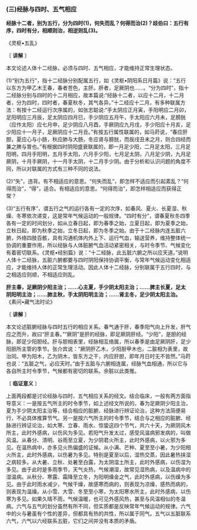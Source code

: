 ### (三)经脉与四时、五气相应

**经脉十二者，别为五行，分为四时(1)，何失而乱？何得而治(2)？歧伯曰：五行有序，四时有分，相顺则治，相逆则乱(3)。**

《灵枢•五乱》

〔 **讲解** 〕

本文论述人体十二经脉，必须与四时、五气相应，才能维持正常生理状态。

(1)“别为五行”，指十二经脉分别配属五行，如《灵枢•阴阳系日月篇》说：“五行以东方为甲乙木王春，春者苍色，主肝。肝者，足厥阴也……。“分为四时”，指十二经脉分别与四时的十二月相应，故本篇说:“经脉十二者，以应十二月，十二月者，分为四时，四时者，春夏秋冬，其气各异。”十二经应十二月，有多种联属方法：有按十二经运行次序属的，如张志聪说:“手太阴应正月寅，手阳明应二月卯，足阳明应三月辰，足太阴应四月巳，手少阴应五月午，手太阳应六月未，足膀胱（应作太阳）应七月申，足少阴应八月酉，手厥阴应九月戌，手少阳应十月亥，足少阳应十一月子，足厥阴应十二月丑。”有按五行属性联属的，如马莳说，“春应肝胆，夏应心与小肠，秋应肺与大肠，冬应肾与膀胱，而辰戌丑未之月，则合四经而兼之脾与胃也。”有根据四时阴阳盛衰联属的，即一月足少阳，二月足太阳，三月足阳明，四月手阳明，五月手太阳，六月手少阳，七月足太阴，八月足少阴，九月足厥阴，十月手厥阴，十一月手太阴，十二月手少阴。由于分析和认识问题的角度不同，所以对联属的方式有三种不同的说法。

(2)“失”，违背。有不相适应的意思。“何失而乱”，即怎样不适应而引起紊乱？“何得而治”，“得”，适合。有相适应的意思。“何得而治”，即怎样相适应而获得正常？

(3)“五行有序”，谓五行之气的运行各有一定的次序，如春风、夏火、长夏湿、秋燥、冬寒依次递变，这是常年气候运动的一般规律。“四时有分”，谓春夏秋冬四季各有一定的时间划分，如从立春日起，即为春季之始，立夏日起，即为夏季之始，立秋日起，即为秋季之始，立冬日起，即为冬季之始。由于十二经脉内连五脏六腑，外络四肢百骸，具有沟通机体内外上下、运行气血，输送营养，维持整体统一协调的重要作用，所以经脉与人体脏腑气血活动紧密相关，与时令季节、气候变化有着密切联系。《灵枢•经别篇》说：“十二经脉，此五脏六腑之所以应天道。”说明人体十二经脉，五脏六腑都要与四时阴阳保持协调平衡，与常年气候运动变化相适应，才能维持人体的正常生理活动。因此人体十二经脉，分别联属于五行四时，与之相适应则顺，不相适应则乱。

**肝主春，足厥阴少阳主治；……心主夏，手少阴太阳主治；……脾主长夏，足太阴阳明主治；……肺主秋，手太阴阳明主治；……肾主冬，足少阴太阳主治。**
《素问•藏气法时论》

〔 **讲解** 〕

本文论述脏腑经脉与四时五行的相应关系。春气通于肝，春季阳气向上升发，肝气应之而升，故曰“肝主春。”“厥阴”是肝的经脉，即足厥阴肝经。“少阳”，是胆的经脉，即足少阳胆经。肝与胆相表里，经脉相互络属，所以春季是由足厥阴肝，足少阳胆所主管的季节。张介宾说：“厥阴肝乙木，少阳胆甲木也，二脏相为表里，故治同。甲为阳木，乙为阴木，皆东方之干，内应肝胆，即年月日时无不皆然。”马莳也说：“五脏之气，必应天时。”由于五脏与六腑相连属，经脉气血相通，所以它与各自所主时令季节，气候都有密切的联系。余脏以此类推。

〔 **临证意义** 〕

上面两段都是讨论经脉与四时、五气相应关系的经文。结合临床，一般有两方面指导意义：一是按五气所主的时令季节，如上述经文所说的，春为足厥阴少阳主治，夏为手少阴太阳主治等，结合相应的脏腑、经脉进行辨证论治，这种方法简便易行，不必具体推算节气。另一是按六气所主的时令季节，结合与之相应的脏腑、经脉进行辨证论治，如大寒、立春、雨水、惊蛰这四个节气，共六十天，为厥阴风木所主，此时外感病，以伤风为多见。若阳气升发太过，感受风温病邪发病的，叫做风温。从春分、清明、谷雨至立夏，为少阴君火所主，此时外感病，以火邪为多见。在温热病中，亦多见火热偏盛的证候。从小满、芒种、夏至至小暑，为少阳相火所主，此时外感病，以伤暑为多见。特别是夏至以后，湿热交蒸，因此暑热挟湿之病较多。从大暑、立秋、处暑至白露，为太阴湿土所主，此时外感病，以伤湿为多见。由于此时是多雨季节，天气炎热，气候潮湿，故常见湿热病，以及温病中的湿温病。从秋分、寒露、霜降至立冬，为阳明燥金之气，此时外感病，以伤燥为多见。由于此时雨水减少，气候干燥，故感寒而病的，则表现为凉燥，感热而病的，则表现为温燥。从小雪、大雪、冬至至小寒，为太阳寒水所主，此时外感病，以伤寒为多见。如果久晴不雨，气候温暖，也可见外感风热，甚至与风温相似的冬温病。六气与五气的划分虽然有所不同，但实质都是反映常年气候运动的规律。六气中的火与暑虽有个性的差异，但都具有热的共性，所以属于同气。五气以五脏联系六气，六气以六经联系五脏，它们之间并没有本质的矛盾。

